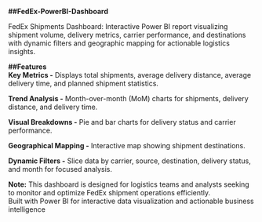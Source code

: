 **##FedEx-PowerBI-Dashboard**  

FedEx Shipments Dashboard: Interactive Power BI report visualizing shipment volume, delivery metrics, carrier performance, and destinations with dynamic filters and geographic mapping for actionable logistics insights.

**##Features**  
**Key Metrics -** Displays total shipments, average delivery distance, average delivery time, and planned shipment statistics. 

**Trend Analysis -** Month-over-month (MoM) charts for shipments, delivery distance, and delivery time.    

**Visual Breakdowns -** Pie and bar charts for delivery status and carrier performance.  

**Geographical Mapping -** Interactive map showing shipment destinations.  

**Dynamic Filters -** Slice data by carrier, source, destination, delivery status, and month for focused analysis.  

**Note:** This dashboard is designed for logistics teams and analysts seeking to monitor and optimize FedEx shipment operations efficiently.  
Built with Power BI for interactive data visualization and actionable business intelligence
